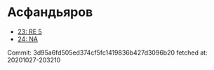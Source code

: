 # Асфандьяров
- [23: RE 5](23.md)
- [24: NA](24.md)

Commit: 3d95a6fd505ed374cf5fc1419836b427d3096b20
 fetched at: 20201027-203210
